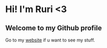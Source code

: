 # Hi! I'm Ruri <3
## Welcome to my Github profile
Go to my [website](https://www.ruriyoshinova.dev) if u want to see my stuff.
